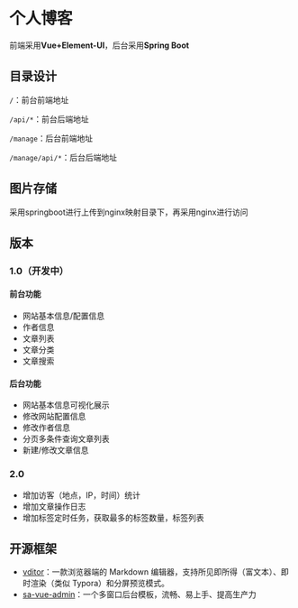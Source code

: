 # 个人博客

前端采用**Vue+Element-UI**，后台采用**Spring Boot**

## 目录设计

`/`：前台前端地址

`/api/*`：前台后端地址

`/manage`：后台前端地址

`/manage/api/*`：后台后端地址

## 图片存储

采用springboot进行上传到nginx映射目录下，再采用nginx进行访问

## 版本

### 1.0（开发中）

#### 前台功能

- 网站基本信息/配置信息
- 作者信息
- 文章列表
- 文章分类
- 文章搜索

#### 后台功能

- 网站基本信息可视化展示
- 修改网站配置信息
- 修改作者信息
- 分页多条件查询文章列表
- 新建/修改文章信息

### 2.0

- 增加访客（地点，IP，时间）统计
- 增加文章操作日志
- 增加标签定时任务，获取最多的标签数量，标签列表

## 开源框架

- [vditor](https://github.com/Vanessa219/vditor)：一款浏览器端的 Markdown 编辑器，支持所见即所得（富文本）、即时渲染（类似 Typora）和分屏预览模式。
- [sa-vue-admin](https://gitee.com/click33/sa-vue-admin)：一个多窗口后台模板，流畅、易上手、提高生产力